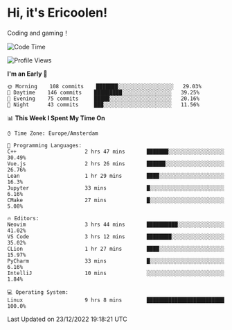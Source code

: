 # Hi, it's Ericoolen!
Coding and gaming！

<!--START_SECTION:waka-->
![Code Time](http://img.shields.io/badge/Code%20Time-590%20hrs%2011%20mins-blue)

![Profile Views](http://img.shields.io/badge/Profile%20Views-4-blue)

**I'm an Early 🐤** 

```text
🌞 Morning    108 commits    ███████░░░░░░░░░░░░░░░░░░   29.03% 
🌆 Daytime    146 commits    █████████░░░░░░░░░░░░░░░░   39.25% 
🌃 Evening    75 commits     █████░░░░░░░░░░░░░░░░░░░░   20.16% 
🌙 Night      43 commits     ███░░░░░░░░░░░░░░░░░░░░░░   11.56%

```


📊 **This Week I Spent My Time On** 

```text
⌚︎ Time Zone: Europe/Amsterdam

💬 Programming Languages: 
C++                      2 hrs 47 mins       ███████░░░░░░░░░░░░░░░░░░   30.49% 
Vue.js                   2 hrs 26 mins       ██████░░░░░░░░░░░░░░░░░░░   26.76% 
Lean                     1 hr 29 mins        ████░░░░░░░░░░░░░░░░░░░░░   16.3% 
Jupyter                  33 mins             █░░░░░░░░░░░░░░░░░░░░░░░░   6.16% 
CMake                    27 mins             █░░░░░░░░░░░░░░░░░░░░░░░░   5.08%

🔥 Editors: 
Neovim                   3 hrs 44 mins       ██████████░░░░░░░░░░░░░░░   41.02% 
VS Code                  3 hrs 12 mins       ████████░░░░░░░░░░░░░░░░░   35.02% 
CLion                    1 hr 27 mins        ████░░░░░░░░░░░░░░░░░░░░░   15.97% 
PyCharm                  33 mins             █░░░░░░░░░░░░░░░░░░░░░░░░   6.16% 
IntelliJ                 10 mins             ░░░░░░░░░░░░░░░░░░░░░░░░░   1.84%

💻 Operating System: 
Linux                    9 hrs 8 mins        █████████████████████████   100.0%

```


 Last Updated on 23/12/2022 19:18:21 UTC
<!--END_SECTION:waka-->

